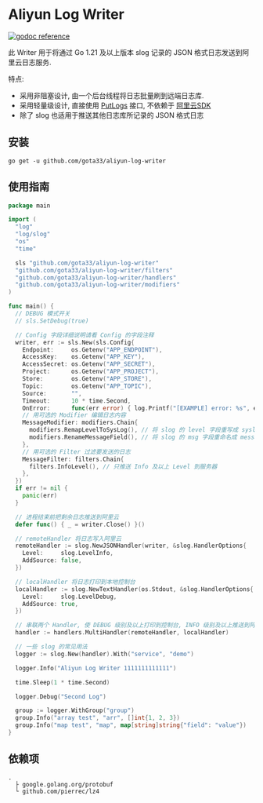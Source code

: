 # Aliyun Log Writer

[![godoc reference](https://godoc.org/github.com/gota33/aliyun-log-writer?status.svg)](https://godoc.org/github.com/gota33/aliyun-log-writer)

此 Writer 用于将通过 Go 1.21 及以上版本 slog 记录的 JSON 格式日志发送到阿里云日志服务.

特点:

- 采用非阻塞设计, 由一个后台线程将日志批量刷到远端日志库.
- 采用轻量级设计, 直接使用 [PutLogs](https://help.aliyun.com/document_detail/29026.html) 接口,
  不依赖于 [阿里云SDK](github.com/aliyun/aliyun-log-go-sdk)
- 除了 slog 也适用于推送其他日志库所记录的 JSON 格式日志

## 安装

`go get -u github.com/gota33/aliyun-log-writer`

## 使用指南

```go
package main

import (
  "log"
  "log/slog"
  "os"
  "time"

  sls "github.com/gota33/aliyun-log-writer"
  "github.com/gota33/aliyun-log-writer/filters"
  "github.com/gota33/aliyun-log-writer/handlers"
  "github.com/gota33/aliyun-log-writer/modifiers"
)

func main() {
  // DEBUG 模式开关
  // sls.SetDebug(true)

  // Config 字段详细说明请看 Config 的字段注释  
  writer, err := sls.New(sls.Config{
    Endpoint:     os.Getenv("APP_ENDPOINT"),                                  // 阿里云日志接入端点, 如: cn-hangzhou-intranet.log.aliyuncs.com
    AccessKey:    os.Getenv("APP_KEY"),                                       // App Key
    AccessSecret: os.Getenv("APP_SECRET"),                                    // App 密钥
    Project:      os.Getenv("APP_PROJECT"),                                   // 日志 Project
    Store:        os.Getenv("APP_STORE"),                                     // 日志 Store
    Topic:        os.Getenv("APP_TOPIC"),                                     // 日志 topic 字段
    Source:       "",                                                         // 日志 source 字段, 默认为 Hostname
    Timeout:      10 * time.Second,                                           // Push 数据超时时间, 默认 1s
    OnError:      func(err error) { log.Printf("[EXAMPLE] error: %s", err) }, // 错误回调
    // 用可选的 Modifier 编辑日志内容
    MessageModifier: modifiers.Chain{
      modifiers.RemapLevelToSysLog(), // 将 slog 的 level 字段重写成 syslog 格式
      modifiers.RenameMessageField(), // 将 slog 的 msg 字段重命名成 message
    },
    // 用可选的 Filter 过滤要发送的日志
    MessageFilter: filters.Chain{
      filters.InfoLevel(), // 只推送 Info 及以上 Level 到服务器
    },
  })
  if err != nil {
    panic(err)
  }

  // 进程结束前把剩余日志推送到阿里云
  defer func() { _ = writer.Close() }()

  // remoteHandler 将日志写入阿里云
  remoteHandler := slog.NewJSONHandler(writer, &slog.HandlerOptions{
    Level:     slog.LevelInfo,
    AddSource: false,
  })

  // localHandler 将日志打印到本地控制台
  localHandler := slog.NewTextHandler(os.Stdout, &slog.HandlerOptions{
    Level:     slog.LevelDebug,
    AddSource: true,
  })

  // 串联两个 Handler, 使 DEBUG 级别及以上打印到控制台, INFO 级别及以上推送到阿里云
  handler := handlers.MultiHandler(remoteHandler, localHandler)

  // 一些 slog 的常见用法
  logger := slog.New(handler).With("service", "demo")

  logger.Info("Aliyun Log Writer 1111111111111")

  time.Sleep(1 * time.Second)

  logger.Debug("Second Log")

  group := logger.WithGroup("group")
  group.Info("array test", "arr", []int{1, 2, 3})
  group.Info("map test", "map", map[string]string{"field": "value"})
}

```

## 依赖项

```
.
  ├ google.golang.org/protobuf
  └ github.com/pierrec/lz4
```

